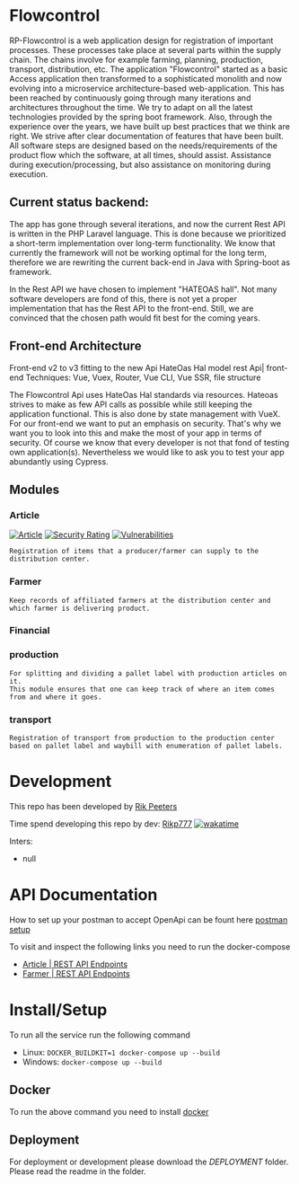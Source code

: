 # Flowcontrol
RP-Flowcontrol is a web application design for registration of important processes.
These processes take place at several parts within the supply chain. 
The chains involve for example farming, planning, production, transport, distribution, etc.
The application "Flowcontrol" started as a basic Access application then transformed to a sophisticated monolith and now evolving into
a microservice architecture-based web-application. 
This has been reached by continuously going through many iterations and architectures throughout the time. We try to adapt on all the latest technologies provided by the spring boot framework. Also, through
the experience over the years, we have built up best practices that we think are right. 
We strive after clear documentation of features that have been built.
All software steps are designed based on the needs/requirements of the product flow which the software, at all times, should assist. Assistance
during execution/processing, but also assistance on monitoring during execution.

## Current status backend:
The app has gone through several iterations, and now the current Rest API is written in the PHP Laravel language.
This is done because we prioritized a short-term implementation over long-term functionality.
We know that currently the framework will not be working optimal for the long term, therefore we are rewriting the current back-end in
Java with Spring-boot as framework.

In the Rest API we have chosen to implement "HATEOAS hall". Not many software developers are fond of this, there is not yet a proper implementation
that has the Rest API to the front-end. Still, we are convinced that the chosen path would fit best for the coming years.

## Front-end Architecture
Front-end v2 to v3 fitting to the new Api HateOas Hal model rest Api| front-end
Techniques: Vue, Vuex, Router, Vue CLI, Vue SSR, file structure

The Flowcontrol Api uses HateOas Hal standards via resources.
Hateoas strives to make as few API calls as possible while still keeping the application functional. 
This is also done by state management with VueX.
For our front-end we want to put an emphasis on security. 
That's why we want you to look into this and make the most of your app in terms of security.
Of course we know that every developer is not that fond of testing own application(s). 
Nevertheless we would like to ask you to test your app abundantly using Cypress.

## Modules
### Article
[![Article](https://github.com/rikp777/RP-Flowcontrol/actions/workflows/article.yml/badge.svg)](https://github.com/rikp777/RP-Flowcontrol/actions/workflows/article.yml)
[![Security Rating](https://sonarcloud.io/api/project_badges/measure?project=flowcontrol.article&metric=security_rating)](https://sonarcloud.io/dashboard?id=flowcontrol.article)
[![Vulnerabilities](https://sonarcloud.io/api/project_badges/measure?project=flowcontrol.article&metric=vulnerabilities)](https://sonarcloud.io/dashboard?id=flowcontrol.article)

    Registration of items that a producer/farmer can supply to the distribution center.


### Farmer
    Keep records of affiliated farmers at the distribution center and which farmer is delivering product.


### Financial
    
### production
    For splitting and dividing a pallet label with production articles on it. 
    This module ensures that one can keep track of where an item comes from and where it goes. 
### transport
    Registration of transport from production to the production center based on pallet label and waybill with enumeration of pallet labels.

# Development 
This repo has been developed by [Rik Peeters](https://www.linkedin.com/in/rikpeeters-nl/)

Time spend developing this repo by dev: [Rikp777](https://github.com/rikp777)
[![wakatime](https://wakatime.com/badge/github/rikp777/RP-Flowcontrol.svg)](https://wakatime.com/badge/github/rikp777/RP-Flowcontrol)

Inters:
- null

# API Documentation 
How to set up your postman to accept OpenApi can be fount here [postman setup](https://learning.postman.com/docs/integrations/available-integrations/working-with-openAPI/)

To visit and inspect the following links you need to run the docker-compose
- [Article | REST API Endpoints](http://127.0.0.1:8762/article/api/docs.html) 
- [Farmer | REST API Endpoints](http://127.0.0.1:8762/farmer/api/docs.html)

# Install/Setup 
To run all the service run the following command
- Linux: `DOCKER_BUILDKIT=1 docker-compose up --build`
- Windows: `docker-compose up --build`

## Docker 
To run the above command you need to install [docker](https://docs.docker.com/)

## Deployment
For deployment or development please download the _DEPLOYMENT_ folder.
Please read the readme in the folder.